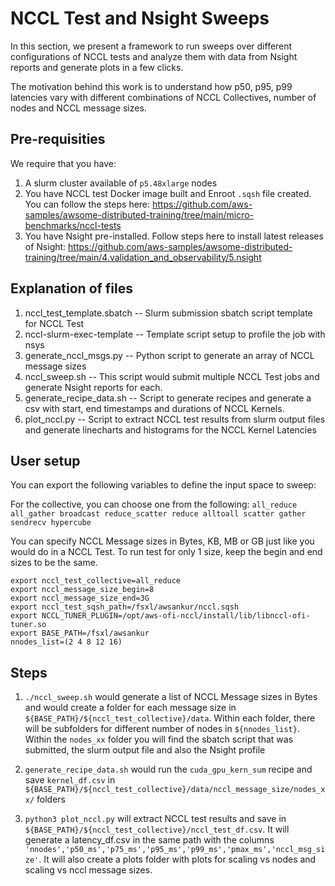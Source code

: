 # NCCL Test and Nsight Sweeps

In this section, we present a framework to run sweeps over different configurations of NCCL tests and analyze them with data from Nsight reports and generate plots in a few clicks.

The motivation behind this work is to understand how p50, p95, p99 latencies vary with different combinations of NCCL Collectives, number of nodes and NCCL message sizes. 

## Pre-requisities

We require that you have:

1. A slurm cluster available of `p5.48xlarge` nodes
2. You have NCCL test Docker image built and Enroot `.sqsh` file created. You can follow the steps here: https://github.com/aws-samples/awsome-distributed-training/tree/main/micro-benchmarks/nccl-tests
3. You have Nsight pre-installed. Follow steps here to install latest releases of Nsight: https://github.com/aws-samples/awsome-distributed-training/tree/main/4.validation_and_observability/5.nsight

## Explanation of files

1. nccl_test_template.sbatch -- Slurm submission sbatch script template for NCCL Test
2. nccl-slurm-exec-template -- Template script setup to profile the job with nsys
3. generate_nccl_msgs.py -- Python script to generate an array of NCCL message sizes
4. nccl_sweep.sh -- This script would submit multiple NCCL Test jobs and generate Nsight reports for each.
5. generate_recipe_data.sh -- Script to generate recipes and generate a csv with start, end timestamps and durations of NCCL Kernels.
6. plot_nccl.py -- Script to extract NCCL test results from slurm output files and generate linecharts and histograms for the NCCL Kernel Latencies

## User setup

You can export the following variables to define the input space to sweep:

For the collective, you can choose one from the following: `all_reduce all_gather broadcast reduce_scatter reduce alltoall scatter gather sendrecv hypercube`

You can specify NCCL Message sizes in Bytes, KB, MB or GB just like you would do in a NCCL Test. To run test for only 1 size, keep the begin and end sizes to be the same. 

```
export nccl_test_collective=all_reduce
export nccl_message_size_begin=8
export nccl_message_size_end=3G
export nccl_test_sqsh_path=/fsxl/awsankur/nccl.sqsh
export NCCL_TUNER_PLUGIN=/opt/aws-ofi-nccl/install/lib/libnccl-ofi-tuner.so
export BASE_PATH=/fsxl/awsankur
nnodes_list=(2 4 8 12 16)
```

## Steps

1. `./nccl_sweep.sh` would generate a list of NCCL Message sizes in Bytes and would create a folder for each message size in `${BASE_PATH}/${nccl_test_collective}/data`. Within each folder, there will be subfolders  for different number of nodes in `${nnodes_list}`. Within the `nodes_xx` folder you will find the sbatch script that was submitted, the slurm output file and also the Nsight profile

2. `generate_recipe_data.sh` would run the `cuda_gpu_kern_sum` recipe and save `kernel_df.csv` in `${BASE_PATH}/${nccl_test_collective}/data/nccl_message_size/nodes_xx/` folders

3. `python3 plot_nccl.py` will extract NCCL test results and save in `${BASE_PATH}/${nccl_test_collective}/nccl_test_df.csv`. It will generate a latency_df.csv in the same path with the columns `'nnodes','p50_ms','p75_ms','p95_ms','p99_ms','pmax_ms','nccl_msg_size'`. It will also create a plots folder with plots for scaling vs nodes and scaling vs nccl message sizes.
